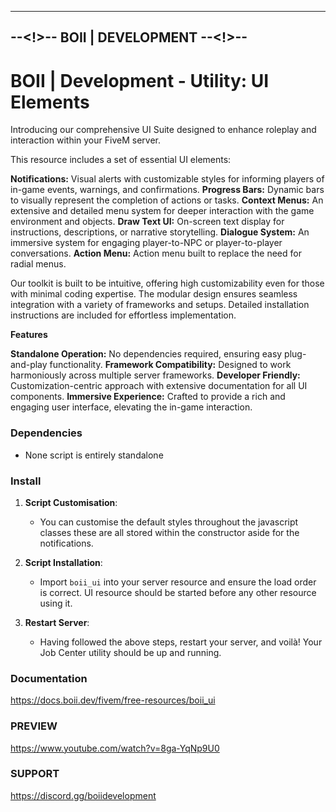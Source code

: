 ----------------------------------
--<!>-- BOII | DEVELOPMENT --<!>--
----------------------------------

# BOII | Development - Utility: UI Elements

Introducing our comprehensive UI Suite designed to enhance roleplay and interaction within your FiveM server. 

This resource includes a set of essential UI elements:

**Notifications:** Visual alerts with customizable styles for informing players of in-game events, warnings, and confirmations.
**Progress Bars:** Dynamic bars to visually represent the completion of actions or tasks.
**Context Menus:** An extensive and detailed menu system for deeper interaction with the game environment and objects.
**Draw Text UI:** On-screen text display for instructions, descriptions, or narrative storytelling.
**Dialogue System:** An immersive system for engaging player-to-NPC or player-to-player conversations.
**Action Menu:** Action menu built to replace the need for radial menus.

Our toolkit is built to be intuitive, offering high customizability even for those with minimal coding expertise. The modular design ensures seamless integration with a variety of frameworks and setups. 
Detailed installation instructions are included for effortless implementation.

**Features**

**Standalone Operation:** No dependencies required, ensuring easy plug-and-play functionality.
**Framework Compatibility:** Designed to work harmoniously across multiple server frameworks.
**Developer Friendly:** Customization-centric approach with extensive documentation for all UI components.
**Immersive Experience:** Crafted to provide a rich and engaging user interface, elevating the in-game interaction.

### Dependencies

- None script is entirely standalone

### Install

1. **Script Customisation**:
   
   - You can customise the default styles throughout the javascript classes these are all stored within the constructor aside for the notifications.

2. **Script Installation**:

   - Import `boii_ui` into your server resource and ensure the load order is correct. UI resource should be started before any other resource using it.

2. **Restart Server**:
   
   - Having followed the above steps, restart your server, and voilà! Your Job Center utility should be up and running.

### Documentation
https://docs.boii.dev/fivem/free-resources/boii_ui

### PREVIEW
https://www.youtube.com/watch?v=8ga-YqNp9U0

### SUPPORT
https://discord.gg/boiidevelopment